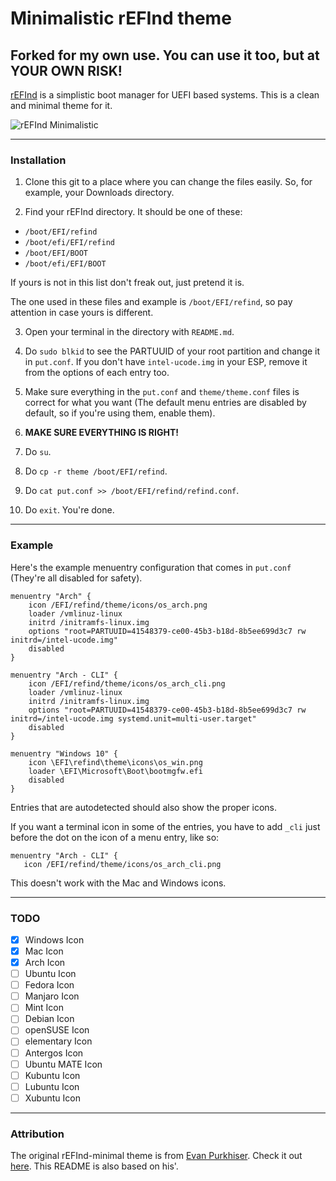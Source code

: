 # Minimalistic rEFInd theme

## Forked for my own use. You can use it too, but at YOUR OWN RISK!


[rEFInd](http://www.rodsbooks.com/refind/) is a simplistic boot manager for UEFI based systems. This is a clean and minimal theme for it.

![rEFInd Minimalistic](http://i.imgur.com/y9dR4Qp.png)
  
---

### Installation

1. Clone this git to a place where you can change the files easily. So, for example, your Downloads directory.

2. Find your rEFInd directory. It should be one of these:
 * `/boot/EFI/refind`
 * `/boot/efi/EFI/refind`
 * `/boot/EFI/BOOT`
 * `/boot/efi/EFI/BOOT`
 
 If yours is not in this list don't freak out, just pretend it is.
 
 The one used in these files and example is `/boot/EFI/refind`, so pay attention in case yours is different.

3. Open your terminal in the directory with `README.md`.

4. Do `sudo blkid` to see the PARTUUID of your root partition and change it in `put.conf`. If you don't have `intel-ucode.img` in your ESP, remove it from the options of each entry too.

5. Make sure everything in the `put.conf` and `theme/theme.conf` files is correct for what you want (The default menu entries are disabled by default, so if you're using them, enable them).

6. **MAKE SURE EVERYTHING IS RIGHT!**

7. Do `su`.

8. Do `cp -r theme /boot/EFI/refind`.

9. Do `cat put.conf >> /boot/EFI/refind/refind.conf`.

10. Do `exit`. You're done.

---

### Example

Here's the example menuentry configuration that comes in `put.conf` (They're all disabled for safety).

```nginx
menuentry "Arch" {
	icon /EFI/refind/theme/icons/os_arch.png
	loader /vmlinuz-linux
	initrd /initramfs-linux.img
	options "root=PARTUUID=41548379-ce00-45b3-b18d-8b5ee699d3c7 rw initrd=/intel-ucode.img"
	disabled
}

menuentry "Arch - CLI" {
	icon /EFI/refind/theme/icons/os_arch_cli.png
	loader /vmlinuz-linux
	initrd /initramfs-linux.img
	options "root=PARTUUID=41548379-ce00-45b3-b18d-8b5ee699d3c7 rw initrd=/intel-ucode.img systemd.unit=multi-user.target"
	disabled
}

menuentry "Windows 10" {
	icon \EFI\refind\theme\icons\os_win.png
	loader \EFI\Microsoft\Boot\bootmgfw.efi
	disabled
}

```

Entries that are autodetected should also show the proper icons.

If you want a terminal icon in some of the entries, you have to add `_cli` just before the dot on the icon of a menu entry, like so:
 ```nginx
menuentry "Arch - CLI" {
	icon /EFI/refind/theme/icons/os_arch_cli.png
```
This doesn't work with the Mac and Windows icons.

---

### TODO
- [X] Windows Icon
- [X] Mac Icon
- [X] Arch Icon
- [ ] Ubuntu Icon
- [ ] Fedora Icon
- [ ] Manjaro Icon
- [ ] Mint Icon
- [ ] Debian Icon
- [ ] openSUSE Icon
- [ ] elementary Icon
- [ ] Antergos Icon
- [ ] Ubuntu MATE Icon
- [ ] Kubuntu Icon
- [ ] Lubuntu Icon
- [ ] Xubuntu Icon

---

### Attribution

The original rEFInd-minimal theme is from [Evan Purkhiser][evan]. Check it out [here][minimal]. 
This README is also based on his'.

[evan]: https://github.com/EvanPurkhiser
[minimal]: https://github.com/EvanPurkhiser/rEFInd-minimal
